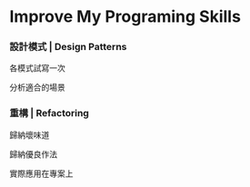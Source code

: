 # Improve My Programing Skills  


### 設計模式 | Design Patterns  


各模式試寫一次  


分析適合的場景  


### 重構 | Refactoring  


歸納壞味道  


歸納優良作法  


實際應用在專案上  

